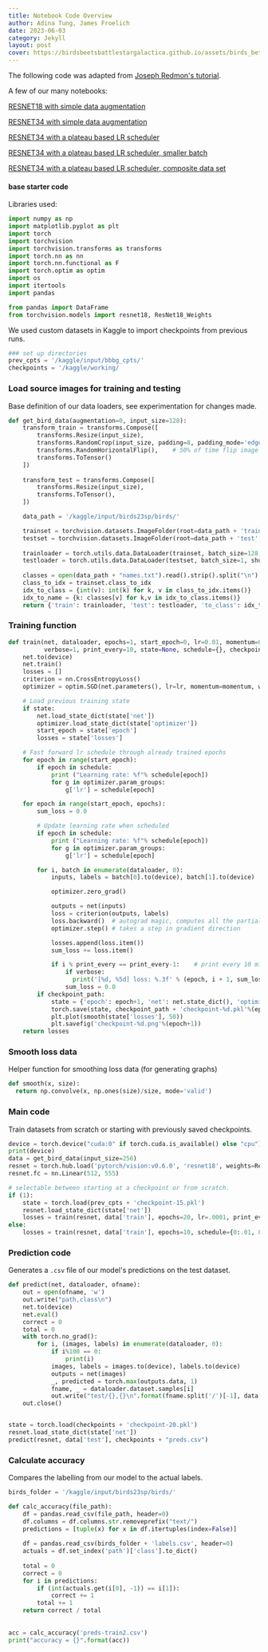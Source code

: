 ```yaml
---
title: Notebook Code Overview 
author: Adina Tung, James Froelich
date: 2023-06-03
category: Jekyll
layout: post
cover: https://birdsbeetsbattlestargalactica.github.io/assets/birds_better.gif
---
```


The following code was adapted from [Joseph Redmon's tutorial][1].

A few of our many notebooks:

<a href="https://birdsbeetsbattlestargalactica.github.io/assets/notebooks/birds-beets-battlestar-galactica.ipynb" download>RESNET18 with simple data augmentation</a>

<a href="https://birdsbeetsbattlestargalactica.github.io/assets/notebooks/birds-with-resnet34.ipynb" download>RESNET34 with simple data augmentation</a>

<a href="https://birdsbeetsbattlestargalactica.github.io/assets/notebooks/the-birds-are-learning.ipynb" download>RESNET34 with a plateau based LR scheduler</a>

<a href="https://birdsbeetsbattlestargalactica.github.io/assets/notebooks/the-birds-are-learning-small-batch.ipynb" download>RESNET34 with a plateau based LR scheduler, smaller batch</a>

<a href="https://birdsbeetsbattlestargalactica.github.io/assets/notebooks/the-birds-are-learning-composite-data.ipynb" download>RESNET34 with a plateau based LR scheduler, composite data set</a>

#### base starter code

Libraries used:
```python
import numpy as np
import matplotlib.pyplot as plt
import torch
import torchvision
import torchvision.transforms as transforms
import torch.nn as nn
import torch.nn.functional as F
import torch.optim as optim
import os
import itertools
import pandas

from pandas import DataFrame
from torchvision.models import resnet18, ResNet18_Weights
```

We used custom datasets in Kaggle to import checkpoints from previous runs.  
```python
### set up directories
prev_cpts = '/kaggle/input/bbbg_cpts/'
checkpoints = '/kaggle/working/
```

### Load source images for training and testing  
Base definition of our data loaders, see experimentation for changes made.  
```python
def get_bird_data(augmentation=0, input_size=128):
    transform_train = transforms.Compose([
        transforms.Resize(input_size),
        transforms.RandomCrop(input_size, padding=8, padding_mode='edge'), # Take 128x128 crops from padded images
        transforms.RandomHorizontalFlip(),    # 50% of time flip image along y-axis
        transforms.ToTensor()
    ])
    
    transform_test = transforms.Compose([
        transforms.Resize(input_size),
        transforms.ToTensor(),
    ])

    data_path = '/kaggle/input/birds23sp/birds/'

    trainset = torchvision.datasets.ImageFolder(root=data_path + 'train', transform=transform_train)
    testset = torchvision.datasets.ImageFolder(root=data_path + 'test', transform=transform_test)
    
    trainloader = torch.utils.data.DataLoader(trainset, batch_size=128, shuffle=True, num_workers=2)
    testloader = torch.utils.data.DataLoader(testset, batch_size=1, shuffle=False, num_workers=2)
    
    classes = open(data_path + "names.txt").read().strip().split("\n")
    class_to_idx = trainset.class_to_idx
    idx_to_class = {int(v): int(k) for k, v in class_to_idx.items()}
    idx_to_name = {k: classes[v] for k,v in idx_to_class.items()}
    return {'train': trainloader, 'test': testloader, 'to_class': idx_to_class, 'to_name':idx_to_name}
```

### Training function  
```python
def train(net, dataloader, epochs=1, start_epoch=0, lr=0.01, momentum=0.9, decay=0.0005, 
          verbose=1, print_every=10, state=None, schedule={}, checkpoint_path=None):
    net.to(device)
    net.train()
    losses = []
    criterion = nn.CrossEntropyLoss()
    optimizer = optim.SGD(net.parameters(), lr=lr, momentum=momentum, weight_decay=decay)

    # Load previous training state
    if state:
        net.load_state_dict(state['net'])
        optimizer.load_state_dict(state['optimizer'])
        start_epoch = state['epoch']
        losses = state['losses']

    # Fast forward lr schedule through already trained epochs
    for epoch in range(start_epoch):
        if epoch in schedule:
            print ("Learning rate: %f"% schedule[epoch])
            for g in optimizer.param_groups:
                g['lr'] = schedule[epoch]

    for epoch in range(start_epoch, epochs):
        sum_loss = 0.0

        # Update learning rate when scheduled
        if epoch in schedule:
            print ("Learning rate: %f"% schedule[epoch])
            for g in optimizer.param_groups:
                g['lr'] = schedule[epoch]

        for i, batch in enumerate(dataloader, 0):
            inputs, labels = batch[0].to(device), batch[1].to(device)

            optimizer.zero_grad()

            outputs = net(inputs)
            loss = criterion(outputs, labels)
            loss.backward()  # autograd magic, computes all the partial derivatives
            optimizer.step() # takes a step in gradient direction

            losses.append(loss.item())
            sum_loss += loss.item()

            if i % print_every == print_every-1:    # print every 10 mini-batches
                if verbose:
                  print('[%d, %5d] loss: %.3f' % (epoch, i + 1, sum_loss / print_every))
                sum_loss = 0.0
        if checkpoint_path:
            state = {'epoch': epoch+1, 'net': net.state_dict(), 'optimizer': optimizer.state_dict(), 'losses': losses}
            torch.save(state, checkpoint_path + 'checkpoint-%d.pkl'%(epoch+1))
            plt.plot(smooth(state['losses'], 50))
            plt.savefig('checkpoint-%d.png'%(epoch+1))
    return losses
```

### Smooth loss data  
Helper function for smoothing loss data (for generating graphs)  
```python
def smooth(x, size):
  return np.convolve(x, np.ones(size)/size, mode='valid')
```

### Main code  
Train datasets from scratch or starting with previously saved checkpoints.  
```python
device = torch.device("cuda:0" if torch.cuda.is_available() else "cpu")
print(device)
data = get_bird_data(input_size=256)
resnet = torch.hub.load('pytorch/vision:v0.6.0', 'resnet18', weights=ResNet18_Weights.IMAGENET1K_V1)
resnet.fc = nn.Linear(512, 555)

# selectable between starting at a checkpoint or from scratch.
if (1):
    state = torch.load(prev_cpts + 'checkpoint-15.pkl')
    resnet.load_state_dict(state['net'])
    losses = train(resnet, data['train'], epochs=20, lr=.0001, print_every=10, checkpoint_path=checkpoints, state=state)
else: 
    losses = train(resnet, data['train'], epochs=10, schedule={0:.01, 8:0.001}, lr=.01, print_every=10, checkpoint_path=checkpoints)

```

### Prediction code  
Generates a `.csv` file of our model's predictions on the test dataset.
```python
def predict(net, dataloader, ofname):
    out = open(ofname, 'w')
    out.write("path,class\n")
    net.to(device)
    net.eval()
    correct = 0
    total = 0
    with torch.no_grad():
        for i, (images, labels) in enumerate(dataloader, 0):
            if i%100 == 0:
                print(i)
            images, labels = images.to(device), labels.to(device)
            outputs = net(images)
            _, predicted = torch.max(outputs.data, 1)
            fname, _ = dataloader.dataset.samples[i]
            out.write("test/{},{}\n".format(fname.split('/')[-1], data['to_class'][predicted.item()]))
    out.close()


state = torch.load(checkpoints + 'checkpoint-20.pkl')
resnet.load_state_dict(state['net'])
predict(resnet, data['test'], checkpoints + "preds.csv")
```

### Calculate accuracy  
Compares the labelling from our model to the actual labels.
```python
birds_folder = '/kaggle/input/birds23sp/birds/'

def calc_accuracy(file_path):
    df = pandas.read_csv(file_path, header=0)
    df.columns = df.columns.str.removeprefix("text/")
    predictions = [tuple(x) for x in df.itertuples(index=False)]
    
    df = pandas.read_csv(birds_folder + 'labels.csv', header=0)
    actuals = df.set_index('path')['class'].to_dict()
    
    total = 0
    correct = 0
    for i in predictions:
        if (int(actuals.get(i[0], -1)) == i[1]):
            correct += 1
        total += 1
    return correct / total
    
    
acc = calc_accuracy('preds-train2.csv')
print("accuracy = {}".format(acc))
```

[1]: https://colab.research.google.com/drive/1kHo8VT-onDxbtS3FM77VImG35h_K_Lav?usp=sharing

